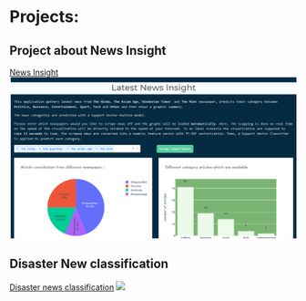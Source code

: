 # Projects:

## Project about News Insight
[News Insight](https://github.com/mohitnagarkotibca/Projects/tree/master/News_Insight)
![](https://github.com/mohitnagarkotibca/Projects/blob/master/images/1.png?raw=true)

## Disaster New classification
[Disaster news classification](https://github.com/mohitnagarkotibca/Projects/tree/master/Disaster_news_classfier)
![](https://miro.medium.com/max/700/0*z9jqZsQ7JSTZGSZz.jpg?raw=true)
